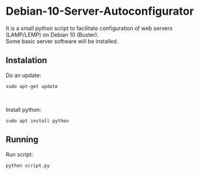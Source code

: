 # Debian-10-Server-Autoconfigurator

It is a small python script to facilitate configuration of web servers (LAMP/LEMP) on Debian 10 (Buster).<br>
Some basic server software will be installed.

## Instalation

Do an update:

```
sudo apt-get update
```

<br>

Install python:

```
sudo apt install python
```

## Running

Run script:<br>

```
python script.py
```
